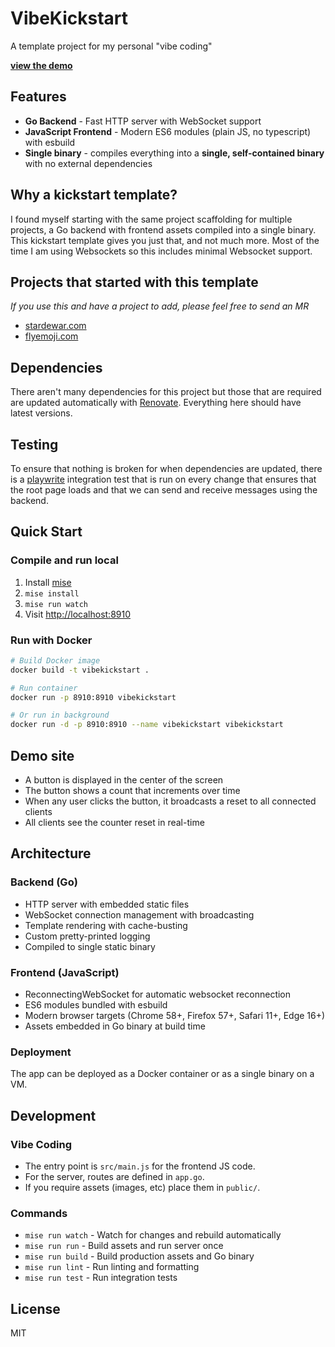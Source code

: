 # VibeKickstart

A template project for my personal "vibe coding"

**[view the demo](https://vk.jarv.org)**

## Features

- **Go Backend** - Fast HTTP server with WebSocket support
- **JavaScript Frontend** - Modern ES6 modules (plain JS, no typescript) with esbuild
- **Single binary** - compiles everything into a **single, self-contained binary** with no external dependencies

## Why a kickstart template?

I found myself starting with the same project scaffolding for multiple projects, a Go backend with frontend assets compiled into a single binary.
This kickstart template gives you just that, and not much more.
Most of the time I am using Websockets so this includes minimal Websocket support.

## Projects that started with this template

_If you use this and have a project to add, please feel free to send an MR_

- [stardewar.com](https://stardewar.com)
- [flyemoji.com](https://flyemoji.com)

## Dependencies

There aren't many dependencies for this project but those that are required are updated automatically with [Renovate](https://github.com/renovatebot/renovate).
Everything here should have latest versions.

## Testing

To ensure that nothing is broken for when dependencies are updated, there is a [playwrite](https://github.com/microsoft/playwright) integration test that is run on every change that ensures that the root page loads and that we can send and receive messages using the backend.

## Quick Start

### Compile and run local

1. Install [mise](https://mise.jdx.dev/)
2. `mise install`
3. `mise run watch`
4. Visit <http://localhost:8910>

### Run with Docker

```bash
# Build Docker image
docker build -t vibekickstart .

# Run container
docker run -p 8910:8910 vibekickstart

# Or run in background
docker run -d -p 8910:8910 --name vibekickstart vibekickstart
```

## Demo site

- A button is displayed in the center of the screen
- The button shows a count that increments over time
- When any user clicks the button, it broadcasts a reset to all connected clients
- All clients see the counter reset in real-time

## Architecture

### Backend (Go)

- HTTP server with embedded static files
- WebSocket connection management with broadcasting
- Template rendering with cache-busting
- Custom pretty-printed logging
- Compiled to single static binary

### Frontend (JavaScript)

- ReconnectingWebSocket for automatic websocket reconnection
- ES6 modules bundled with esbuild
- Modern browser targets (Chrome 58+, Firefox 57+, Safari 11+, Edge 16+)
- Assets embedded in Go binary at build time

### Deployment

The app can be deployed as a Docker container or as a single binary on a VM.

## Development

### Vibe Coding

- The entry point is `src/main.js` for the frontend JS code.
- For the server, routes are defined in `app.go`.
- If you require assets (images, etc) place them in `public/`.

### Commands

- `mise run watch` - Watch for changes and rebuild automatically
- `mise run run` - Build assets and run server once
- `mise run build` - Build production assets and Go binary
- `mise run lint` - Run linting and formatting
- `mise run test` - Run integration tests

## License

MIT

